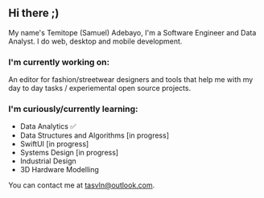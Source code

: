 ## Hi there ;)

My name's Temitope (Samuel) Adebayo, I'm a Software Engineer and Data Analyst. I do web, desktop and mobile development.

### I'm currently working on:

An editor for fashion/streetwear designers and tools that help me with my day to day tasks / experiemental open source projects.

### I'm curiously/currently learning:

- Data Analytics ✅
- Data Structures and Algorithms [in progress]
- SwiftUI [in progress]
- Systems Design [in progress]
- Industrial Design
- 3D Hardware Modelling

You can contact me at <tasvln@outlook.com>.

